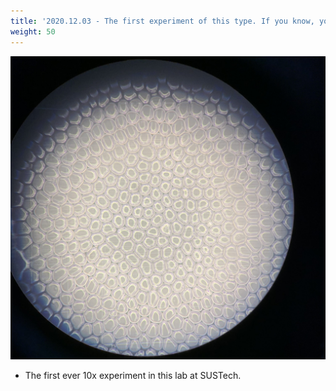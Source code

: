 ```yaml
---
title: '2020.12.03 - The first experiment of this type. If you know, you know!'
weight: 50
---
```


![](/labpics/2020/20201203.jpg)

- The first ever 10x experiment in this lab at SUSTech.